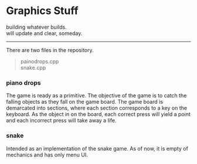 # Graphics Stuff

building whatever builds. </br>
will update and clear, someday.</br>

---

There are two files in the repository.
> painodrops.cpp </br>
> snake.cpp

### piano drops 
The game is ready as a primitive. The objective of the game is to catch the falling objects as they fall on the game board. The game board is demarcated into sections, where each section corresponds to a key on the keyboard. As the object in on the board, each correct press will yield a point and each incorrect press will take away a life. 
 
### snake
Intended as an implementation of the snake game. As of now, it is empty of mechanics and has only menu UI.

